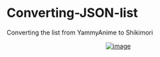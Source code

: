 # Converting-JSON-list
Converting the list from YammyAnime to Shikimori

<div align="center"><a href="https://ibb.co/8Mfqvwk"><img src="https://i.ibb.co/LScmjyK/image.png" alt="image" border="0"></a></div>
